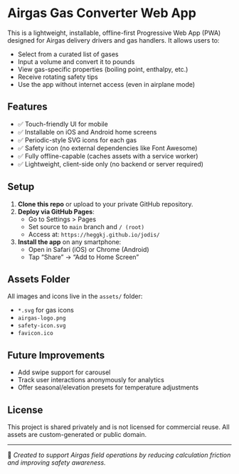 # Airgas Gas Converter Web App

This is a lightweight, installable, offline-first Progressive Web App (PWA) designed for Airgas delivery drivers and gas handlers. It allows users to:

- Select from a curated list of gases
- Input a volume and convert it to pounds
- View gas-specific properties (boiling point, enthalpy, etc.)
- Receive rotating safety tips
- Use the app without internet access (even in airplane mode)

## Features

- ✅ Touch-friendly UI for mobile
- ✅ Installable on iOS and Android home screens
- ✅ Periodic-style SVG icons for each gas
- ✅ Safety icon (no external dependencies like Font Awesome)
- ✅ Fully offline-capable (caches assets with a service worker)
- ✅ Lightweight, client-side only (no backend or server required)

## Setup

1. **Clone this repo** or upload to your private GitHub repository.
2. **Deploy via GitHub Pages**:
   - Go to Settings > Pages
   - Set source to `main` branch and `/ (root)`
   - Access at: `https://heggkj.github.io/jodis/`
3. **Install the app** on any smartphone:
   - Open in Safari (iOS) or Chrome (Android)
   - Tap “Share” → “Add to Home Screen”

## Assets Folder

All images and icons live in the `assets/` folder:
- `*.svg` for gas icons
- `airgas-logo.png`
- `safety-icon.svg`
- `favicon.ico`

## Future Improvements

- Add swipe support for carousel
- Track user interactions anonymously for analytics
- Offer seasonal/elevation presets for temperature adjustments

## License

This project is shared privately and is not licensed for commercial reuse. All assets are custom-generated or public domain.

---

🚚 _Created to support Airgas field operations by reducing calculation friction and improving safety awareness._
